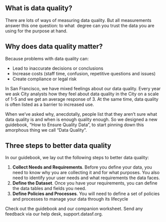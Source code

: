 ---
---


## What is data quality?

There are lots of ways of measuring data quality. But all measurements answer this one question: to what  degree can you trust the data you are using for the purpose at hand.

## Why does data quality matter?

Because problems with data quality can:

* Lead to inaccurate decisions or conclusions
* Increase costs (staff time, confusion, repetitive questions and issues)
* Create compliance or legal risk

In San Francisco, we have mixed feelings about our data quality. Every year we ask City analysts how they feel about data quality in the City on a scale of 1-5 and we get an average response of 3. At the same time, data quality is often listed as a barrier to increased use.

When we’ve asked why, anecdotally, people list that they aren’t sure what data quality is and when is enough quality enough. So we designed a new guidebook, “How to Ensure Quality Data”, to start pinning down this amorphous thing we call “Data Quality”.

## Three steps to better data quality

In our guidebook, we lay out the following steps to better data quality:

1. **Collect Needs and Requirements**. Before you define your data, you need to know why you are collecting it and for what purposes. You also need to identify your user needs and what requirements the data faces.
2. **Define the Dataset**. Once you have your requirements, you can define the data tables and fields you need.
3. **Define Policies and Processes**. You will need to define a set of policies and processes to manage your data through its lifecycle

Check out the guidebook and our companion worksheet. Send any feedback via our help desk, support.datasf.org.